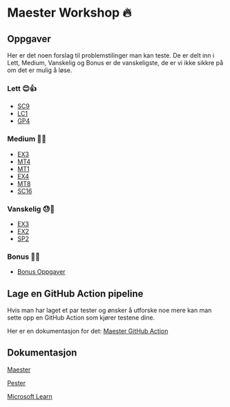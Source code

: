 # Maester Workshop 🔥

## Oppgaver
Her er det noen forslag til problemstilinger man kan teste. De er delt inn i Lett, Medium, Vanskelig og Bonus er de vanskeligste, de er vi ikke sikkre på om det er mulig å løse.


### Lett 😊👍

- [SC9](/Oppgaver/SC9.md)
- [LC1](/Oppgaver/LC1.md)
- [GP4](/Oppgaver/GP4.md)

### Medium 🤔💪

- [EX3](/Oppgaver/GP1.md)
- [MT4](/Oppgaver/MT4.md)
- [MT1](/Oppgaver/MT1.md)
- [EX4](/Oppgaver/EX4.md)
- [MT8](/Oppgaver/MT8.md)
- [SC16](/Oppgaver/SC16.md) 

### Vanskelig 😓🚀

- [EX3](/Oppgaver/EX3.md)
- [EX2](/Oppgaver/EX2.md)
- [SP2](/Oppgaver/SP2.md)

### Bonus 🧠💥

- [Bonus Oppgaver](/Oppgaver/Bonus.md)



## Lage en GitHub Action pipeline
Hvis man har laget et par tester og ønsker å utforske noe mere kan man sette opp en GitHub Action som kjører testene dine.

Her er en dokumentasjon for det:
[Maester GitHub Action](https://maester.dev/docs/monitoring/github#set-up-the-github-actions-workflow)

## Dokumentasjon

[Maester](https://maester.dev/docs/intro)

[Pester](https://pester.dev/docs/quick-start)

[Microsoft Learn](https://learn.microsoft.com/en-us/docs/)




